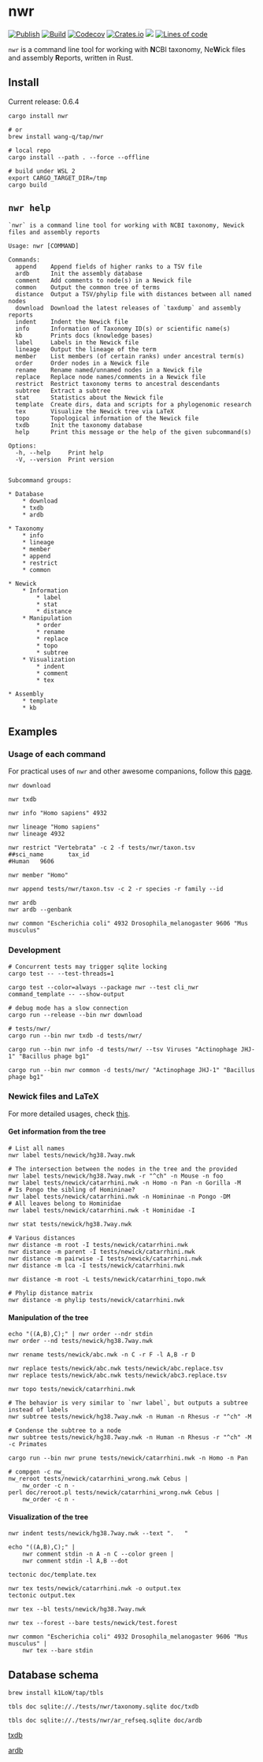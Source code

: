 # nwr

[![Publish](https://github.com/wang-q/nwr/actions/workflows/publish.yml/badge.svg)](https://github.com/wang-q/nwr/actions)
[![Build](https://github.com/wang-q/nwr/actions/workflows/build.yml/badge.svg)](https://github.com/wang-q/nwr/actions)
[![Codecov](https://img.shields.io/codecov/c/github/wang-q/nwr/master.svg)](https://codecov.io/github/wang-q/nwr?branch=master)
[![Crates.io](https://img.shields.io/crates/v/nwr.svg)](https://crates.io/crates/nwr)
![](https://img.shields.io/crates/d/nwr?label=downloads%20%28crates.io%29)
[![Lines of code](https://www.aschey.tech/tokei/github/wang-q/nwr)](https://github.com//wang-q/nwr)

`nwr` is a command line tool for working with **N**CBI taxonomy, Ne**W**ick files and assembly
**R**eports, written in Rust.

## Install

Current release: 0.6.4

```shell
cargo install nwr

# or
brew install wang-q/tap/nwr

# local repo
cargo install --path . --force --offline

# build under WSL 2
export CARGO_TARGET_DIR=/tmp
cargo build

```

## `nwr help`

```text
`nwr` is a command line tool for working with NCBI taxonomy, Newick files and assembly reports

Usage: nwr [COMMAND]

Commands:
  append    Append fields of higher ranks to a TSV file
  ardb      Init the assembly database
  comment   Add comments to node(s) in a Newick file
  common    Output the common tree of terms
  distance  Output a TSV/phylip file with distances between all named nodes
  download  Download the latest releases of `taxdump` and assembly reports
  indent    Indent the Newick file
  info      Information of Taxonomy ID(s) or scientific name(s)
  kb        Prints docs (knowledge bases)
  label     Labels in the Newick file
  lineage   Output the lineage of the term
  member    List members (of certain ranks) under ancestral term(s)
  order     Order nodes in a Newick file
  rename    Rename named/unnamed nodes in a Newick file
  replace   Replace node names/comments in a Newick file
  restrict  Restrict taxonomy terms to ancestral descendants
  subtree   Extract a subtree
  stat      Statistics about the Newick file
  template  Create dirs, data and scripts for a phylogenomic research
  tex       Visualize the Newick tree via LaTeX
  topo      Topological information of the Newick file
  txdb      Init the taxonomy database
  help      Print this message or the help of the given subcommand(s)

Options:
  -h, --help     Print help
  -V, --version  Print version


Subcommand groups:

* Database
    * download
    * txdb
    * ardb

* Taxonomy
    * info
    * lineage
    * member
    * append
    * restrict
    * common

* Newick
    * Information
        * label
        * stat
        * distance
    * Manipulation
        * order
        * rename
        * replace
        * topo
        * subtree
    * Visualization
        * indent
        * comment
        * tex

* Assembly
    * template
    * kb

```

## Examples

### Usage of each command

For practical uses of `nwr` and other awesome companions, follow this [page](doc/ncbi_ar.md).

```shell
nwr download

nwr txdb

nwr info "Homo sapiens" 4932

nwr lineage "Homo sapiens"
nwr lineage 4932

nwr restrict "Vertebrata" -c 2 -f tests/nwr/taxon.tsv
##sci_name       tax_id
#Human   9606

nwr member "Homo"

nwr append tests/nwr/taxon.tsv -c 2 -r species -r family --id

nwr ardb
nwr ardb --genbank

nwr common "Escherichia coli" 4932 Drosophila_melanogaster 9606 "Mus musculus"

```

### Development

```shell
# Concurrent tests may trigger sqlite locking
cargo test -- --test-threads=1

cargo test --color=always --package nwr --test cli_nwr command_template -- --show-output

# debug mode has a slow connection
cargo run --release --bin nwr download

# tests/nwr/
cargo run --bin nwr txdb -d tests/nwr/

cargo run --bin nwr info -d tests/nwr/ --tsv Viruses "Actinophage JHJ-1" "Bacillus phage bg1"

cargo run --bin nwr common -d tests/nwr/ "Actinophage JHJ-1" "Bacillus phage bg1"

```

### Newick files and LaTeX

For more detailed usages, check [this](tree/README.md).

#### Get information from the tree

```shell
# List all names
nwr label tests/newick/hg38.7way.nwk

# The intersection between the nodes in the tree and the provided
nwr label tests/newick/hg38.7way.nwk -r "^ch" -n Mouse -n foo
nwr label tests/newick/catarrhini.nwk -n Homo -n Pan -n Gorilla -M
# Is Pongo the sibling of Homininae?
nwr label tests/newick/catarrhini.nwk -n Homininae -n Pongo -DM
# All leaves belong to Hominidae
nwr label tests/newick/catarrhini.nwk -t Hominidae -I

nwr stat tests/newick/hg38.7way.nwk

# Various distances
nwr distance -m root -I tests/newick/catarrhini.nwk
nwr distance -m parent -I tests/newick/catarrhini.nwk
nwr distance -m pairwise -I tests/newick/catarrhini.nwk
nwr distance -m lca -I tests/newick/catarrhini.nwk

nwr distance -m root -L tests/newick/catarrhini_topo.nwk

# Phylip distance matrix
nwr distance -m phylip tests/newick/catarrhini.nwk

```

#### Manipulation of the tree

```shell
echo "((A,B),C);" | nwr order --ndr stdin
nwr order --nd tests/newick/hg38.7way.nwk

nwr rename tests/newick/abc.nwk -n C -r F -l A,B -r D

nwr replace tests/newick/abc.nwk tests/newick/abc.replace.tsv
nwr replace tests/newick/abc.nwk tests/newick/abc3.replace.tsv

nwr topo tests/newick/catarrhini.nwk

# The behavior is very similar to `nwr label`, but outputs a subtree instead of labels
nwr subtree tests/newick/hg38.7way.nwk -n Human -n Rhesus -r "^ch" -M

# Condense the subtree to a node
nwr subtree tests/newick/hg38.7way.nwk -n Human -n Rhesus -r "^ch" -M -c Primates

cargo run --bin nwr prune tests/newick/catarrhini.nwk -n Homo -n Pan

# compgen -c nw_
nw_reroot tests/newick/catarrhini_wrong.nwk Cebus |
    nw_order -c n -
perl doc/reroot.pl tests/newick/catarrhini_wrong.nwk Cebus |
    nw_order -c n -

```

#### Visualization of the tree

```shell
nwr indent tests/newick/hg38.7way.nwk --text ".   "

echo "((A,B),C);" |
    nwr comment stdin -n A -n C --color green |
    nwr comment stdin -l A,B --dot

tectonic doc/template.tex

nwr tex tests/newick/catarrhini.nwk -o output.tex
tectonic output.tex

nwr tex --bl tests/newick/hg38.7way.nwk

nwr tex --forest --bare tests/newick/test.forest

nwr common "Escherichia coli" 4932 Drosophila_melanogaster 9606 "Mus musculus" |
    nwr tex --bare stdin

```

## Database schema

```shell
brew install k1LoW/tap/tbls

tbls doc sqlite://./tests/nwr/taxonomy.sqlite doc/txdb

tbls doc sqlite://./tests/nwr/ar_refseq.sqlite doc/ardb

```

[txdb](./doc/txdb/README.md)

[ardb](./doc/ardb/README.md)
